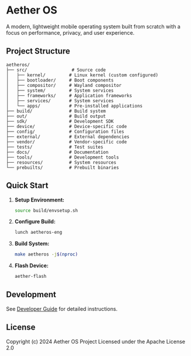 # Aether OS

A modern, lightweight mobile operating system built from scratch with a focus on performance, privacy, and user experience.

## Project Structure

```
aetheros/
├── src/                 # Source code
│   ├── kernel/         # Linux kernel (custom configured)
│   ├── bootloader/     # Boot components
│   ├── compositor/     # Wayland compositor
│   ├── system/         # System services
│   ├── frameworks/     # Application frameworks
│   ├── services/       # System services
│   └── apps/           # Pre-installed applications
├── build/              # Build system
├── out/                # Build output
├── sdk/                # Development SDK
├── device/             # Device-specific code
├── config/             # Configuration files
├── external/           # External dependencies
├── vendor/             # Vendor-specific code
├── tests/              # Test suites
├── docs/               # Documentation
├── tools/              # Development tools
├── resources/          # System resources
└── prebuilts/          # Prebuilt binaries
```

## Quick Start

1. **Setup Environment:**
   ```bash
   source build/envsetup.sh
   ```

2. **Configure Build:**
   ```bash
   lunch aetheros-eng
   ```

3. **Build System:**
   ```bash
   make aetheros -j$(nproc)
   ```

4. **Flash Device:**
   ```bash
   aether-flash
   ```

## Development

See [Developer Guide](docs/guides/developer-guide.md) for detailed instructions.

## License

Copyright (c) 2024 Aether OS Project
Licensed under the Apache License 2.0
